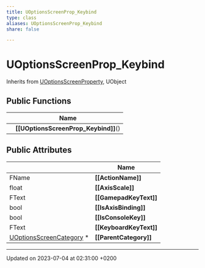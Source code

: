```yaml
---
title: UOptionsScreenProp_Keybind
type: class
aliases: UOptionsScreenProp_Keybind
share: false

---
```


# UOptionsScreenProp_Keybind





Inherits from [UOptionsScreenProperty](/docs/SDK/Source/Classes/classUOptionsScreenProperty.md), UObject

## Public Functions

|                | Name           |
| -------------- | -------------- |
| | **[[UOptionsScreenProp_Keybind]]**() |

## Public Attributes

|                | Name           |
| -------------- | -------------- |
| FName | **[[ActionName]]**  |
| float | **[[AxisScale]]**  |
| FText | **[[GamepadKeyText]]**  |
| bool | **[[IsAxisBinding]]**  |
| bool | **[[IsConsoleKey]]**  |
| FText | **[[KeyboardKeyText]]**  |
| [UOptionsScreenCategory](/docs/SDK/Source/Classes/classUOptionsScreenCategory.md) * | **[[ParentCategory]]**  |

-------------------------------

Updated on 2023-07-04 at 02:31:00 +0200